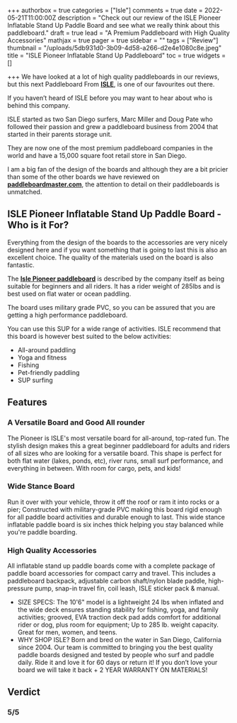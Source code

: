 +++
authorbox = true
categories = ["Isle"]
comments = true
date = 2022-05-21T11:00:00Z
description = "Check out our review of the ISLE Pioneer Inflatable Stand Up Paddle Board and see what we really think about this paddleboard."
draft = true
lead = "A Premium Paddleboard with High Quality Accessories"
mathjax = true
pager = true
sidebar = ""
tags = ["Review"]
thumbnail = "/uploads/5db931d0-3b09-4d58-a266-d2e4e1080c8e.jpeg"
title = "ISLE Pioneer Inflatable Stand Up Paddleboard"
toc = true
widgets = []

+++
We have looked at a lot of high quality paddleboards in our reviews, but this next Paddleboard From [**ISLE**](/categories/isle/), is one of our favourites out there.

If you haven’t heard of ISLE before you may want to hear about who is behind this company.

ISLE started as two San Diego surfers, Marc Miller and Doug Pate who followed their passion and grew a paddleboard business from 2004 that started in their parents storage unit.

They are now one of the most premium paddleboard companies in the world and have a 15,000 square foot retail store in San Diego.

I am a big fan of the design of the boards and although they are a bit pricier than some of the other boards we have reviewed on [**paddleboardmaster.com**](/), the attention to detail on their paddleboards is unmatched.

## ISLE Pioneer Inflatable Stand Up Paddle Board - Who is it For?

Everything from the design of the boards to the accessories are very nicely designed here and if you want something that is going to last this is also an excellent choice.  The quality of the materials used on the board is also fantastic.

The [**Isle Pioneer paddleboard**](#) is described by the company itself as being suitable for beginners and all riders.  It has a rider weight of 285lbs and is best used on flat water or ocean paddling.

The board uses military grade PVC, so you can be assured that you are getting a high performance paddleboard.

You can use this SUP for a wide range of activities.  ISLE recommend that this board is however best suited to the below activities:

* All-around paddling
* Yoga and fitness
* Fishing
* Pet-friendly paddling
* SUP surfing

## Features

### A Versatile Board and Good All rounder

The Pioneer is ISLE's most versatile board for all-around, top-rated fun. The stylish design makes this a great beginner paddleboard for adults and riders of all sizes who are looking for a versatile board. This shape is perfect for both flat water (lakes, ponds, etc), river runs, small surf performance, and everything in between. With room for cargo, pets, and kids!

### Wide Stance Board

Run it over with your vehicle, throw it off the roof or ram it into rocks or a pier; Constructed with military-grade PVC making this board rigid enough for all paddle board activities and durable enough to last. This wide stance inflatable paddle board is six inches thick helping you stay balanced while you're paddle boarding.

### High Quality Accessories

All inflatable stand up paddle boards come with a complete package of paddle board accessories for compact carry and travel. This includes a paddleboard backpack, adjustable carbon shaft/nylon blade paddle, high-pressure pump, snap-in travel fin, coil leash, ISLE sticker pack & manual.

* SIZE SPECS: The 10'6" model is a lightweight 24 lbs when inflated and the wide deck ensures standing stability for fishing, yoga, and family activities; grooved, EVA traction deck pad adds comfort for additional rider or dog, plus room for equipment; Up to 285 lb. weight capacity. Great for men, women, and teens.
* WHY SHOP ISLE? Born and bred on the water in San Diego, California since 2004. Our team is committed to bringing you the best quality paddle boards designed and tested by people who surf and paddle daily. Ride it and love it for 60 days or return it! If you don’t love your board we will take it back + 2 YEAR WARRANTY ON MATERIALS!

## Verdict

### 5/5